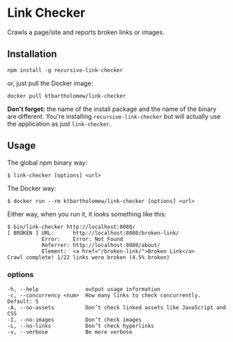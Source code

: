 # Link Checker

Crawls a page/site and reports broken links or images.

## Installation

```
npm install -g recursive-link-checker
```

or, just pull the Docker image:

```
docker pull ktbartholomew/link-checker
```

**Don't forget:** the name of the install package and the name of the binary are different. You're installing `recursive-link-checker` but will actually use the application as just `link-checker`.

## Usage

The global npm binary way:

```
$ link-checker [options] <url>
```

The Docker way:

```
$ docker run --rm ktbartholomew/link-checker [options] <url>
```

Either way, when you run it, it looks something like this:

```
$ bin/link-checker http://localhost:8080/
[ BROKEN ] URL:      http://localhost:8080/broken-link/
           Error:    Error: Not Found
           Referrer: http://localhost:8080/about/
           Element:  <a href="/broken-link/">Broken Link</a>
Crawl complete! 1/22 links were broken (4.5% broken)
```

### options

```
-h, --help               output usage information
-c, --concurrency <num>  How many links to check concurrently. Default: 5
-A, --no-assets          Don’t check linked assets like JavaScript and CSS
-I, --no-images          Don’t check images
-L, --no-links           Don’t check hyperlinks
-v, --verbose            Be more verbose
```
